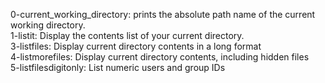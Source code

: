 0-current_working_directory: prints the absolute path name of the current working directory.  
1-listit: Display the contents list of your current directory.  
3-listfiles: Display current directory contents in a long format  
4-listmorefiles: Display current directory contents, including hidden files  
5-listfilesdigitonly: List numeric users and group IDs
